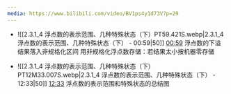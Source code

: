 ```yaml
---
media: https://www.bilibili.com/video/BV1ps4y1d73V?p=29
---
```


- ![[2.3.1_4 浮点数的表示范围、几种特殊状态（下）PT59.421S.webp|2.3.1_4 浮点数的表示范围、几种特殊状态（下） - 00:59|50]] [00:59](https://www.bilibili.com/video/BV1ps4y1d73V?p=29&t=59.420876#t=59.42) 浮点数的下溢 结果落入非规格化区间 用非规格化浮点数存储：若结果太小按机器零存储

- ![[2.3.1_4 浮点数的表示范围、几种特殊状态（下）PT12M33.007S.webp|2.3.1_4 浮点数的表示范围、几种特殊状态（下） - 12:33|50]] [12:33](https://www.bilibili.com/video/BV1ps4y1d73V?p=29&t=753.007132#t=12:33.01)   浮点数的表示范围和特殊状态的总结图